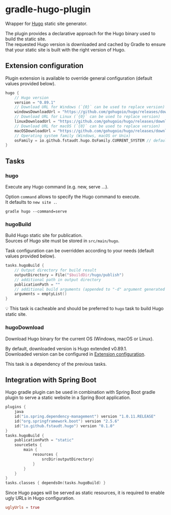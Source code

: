 # gradle-hugo-plugin

Wrapper for [Hugo](https://gohugo.io) static site generator.

The plugin provides a declarative approach for the Hugo binary used to build the static site.\
The requested Hugo version is downloaded and cached by Gradle to ensure that your static site is built with the right version of Hugo.

## Extension configuration

Plugin extension is available to override general configuration (default values provided below).

```kotlin
hugo {
    // Hugo version
    version = "0.89.1"
    // Download URL for Windows (`{0}` can be used to replace version)
    windowsDownloadUrl = "https://github.com/gohugoio/hugo/releases/download/v{0}/hugo_extended_{0}_Windows-64bit.zip"
    // Download URL for Linux (`{0}` can be used to replace version)
    linuxDownloadUrl = "https://github.com/gohugoio/hugo/releases/download/v{0}/hugo_extended_{0}_Linux-64bit.tar.gz"
    // Download URL for macOS (`{0}` can be used to replace version)
    macOSDownloadUrl = "https://github.com/gohugoio/hugo/releases/download/v{0}/hugo_extended_{0}_macOS-64bit.tar.gz"
    // Operating system family (Windows, macOS or Unix)
    osFamily = io.github.fstaudt.hugo.OsFamily.CURRENT_SYSTEM // default value derived from system property "os.name"
}
```

## Tasks

### hugo

Execute any Hugo command (e.g. new, serve ...).

Option `command` allows to specify the Hugo command to execute.\
It defaults to `new site .`.

```shell
gradle hugo --command=serve
```

### hugoBuild

Build Hugo static site for publication.\
Sources of Hugo site must be stored in `src/main/hugo`. 

Task configuration can be overridden according to your needs (default values provided below).

```kotlin
tasks.hugoBuild {
    // Output directory for build result
    outputDirectory = File("$buildDir/hugo/publish")
    // additional path in output directory
    publicationPath = ""
    // additional build arguments (appended to "-d" argument generated from previous properties) 
    arguments = emptyList()
}
```

:bulb: This task is cacheable and should be preferred to `hugo` task to build Hugo static site.

### hugoDownload

Download Hugo binary for the current OS (Windows, macOS or Linux).

By default, downloaded version is Hugo extended v0.89.1.\
Downloaded version can be configured in [Extension configuration](#extension-configuration).

This task is a dependency of the previous tasks.

## Integration with Spring Boot

Hugo gradle plugin can be used in combination with Spring Boot gradle plugin to serve a static website in a Spring Boot application.
```kotlin
plugins {
    java
    id("io.spring.dependency-management") version "1.0.11.RELEASE"
    id("org.springframework.boot") version "2.5.6"
    id("io.github.fstaudt.hugo") version "0.1.0"
}
tasks.hugoBuild {
    publicationPath = "static"
    sourceSets {
        main {
            resources {
                srcDir(outputDirectory)
            }
        }
    }
}
tasks.classes { dependsOn(tasks.hugoBuild) }
```

Since Hugo pages will be served as static resources, it is required to enable ugly URLs in Hugo configuration.
```toml
uglyUrls = true
```
